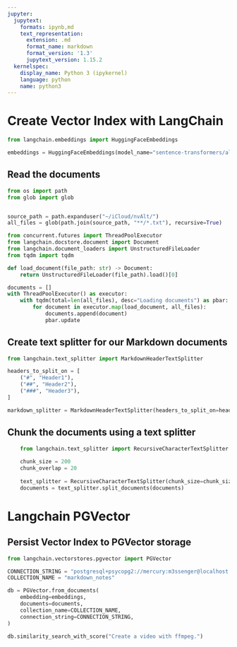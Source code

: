 ```yaml
---
jupyter:
  jupytext:
    formats: ipynb,md
    text_representation:
      extension: .md
      format_name: markdown
      format_version: '1.3'
      jupytext_version: 1.15.2
  kernelspec:
    display_name: Python 3 (ipykernel)
    language: python
    name: python3
---
```


# Create Vector Index with LangChain

```python
from langchain.embeddings import HuggingFaceEmbeddings

embeddings = HuggingFaceEmbeddings(model_name="sentence-transformers/all-mpnet-base-v2")
```

## Read the documents

```python
from os import path
from glob import glob


source_path = path.expanduser("~/iCloud/nvAlt/")
all_files = glob(path.join(source_path, "**/*.txt"), recursive=True)
```

```python
from concurrent.futures import ThreadPoolExecutor
from langchain.docstore.document import Document
from langchain.document_loaders import UnstructuredFileLoader
from tqdm import tqdm

def load_document(file_path: str) -> Document:
    return UnstructuredFileLoader(file_path).load()[0]

documents = []
with ThreadPoolExecutor() as executor:
    with tqdm(total=len(all_files), desc="Loading documents") as pbar:
        for document in executor.map(load_document, all_files):
            documents.append(document)
            pbar.update
```

## Create text splitter for our Markdown documents

```python
from langchain.text_splitter import MarkdownHeaderTextSplitter

headers_to_split_on = [
    ("#", "Header1"),
    ("##", "Header2"),
    ("###", "Header3"),
]

markdown_splitter = MarkdownHeaderTextSplitter(headers_to_split_on=headers_to_split_on)
```

## Chunk the documents using a text splitter

```python
    from langchain.text_splitter import RecursiveCharacterTextSplitter
    
    chunk_size = 200
    chunk_overlap = 20
    
    text_splitter = RecursiveCharacterTextSplitter(chunk_size=chunk_size, chunk_overlap=chunk_overlap)
    documents = text_splitter.split_documents(documents)
```

# Langchain PGVector

## Persist Vector Index to PGVector storage

```python
from langchain.vectorstores.pgvector import PGVector

CONNECTION_STRING = "postgresql+psycopg2://mercury:m3ssenger@localhost:5432/nvalt_vector_db"
COLLECTION_NAME = "markdown_notes"

db = PGVector.from_documents(
    embedding=embeddings,
    documents=documents,
    collection_name=COLLECTION_NAME,
    connection_string=CONNECTION_STRING,
)
```

```python
db.similarity_search_with_score("Create a video with ffmpeg.")
```

```python

```

